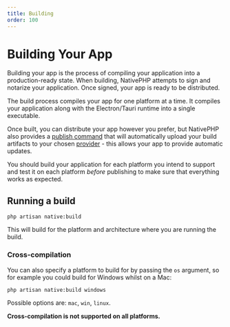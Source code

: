 ```yaml
---
title: Building
order: 100
---
```

# Building Your App

Building your app is the process of compiling your application into a production-ready state. When building, NativePHP
attempts to sign and notarize your application. Once signed, your app is ready to be distributed.

The build process compiles your app for one platform at a time. It compiles your application along with the
Electron/Tauri runtime into a single executable.

Once built, you can distribute your app however you prefer, but NativePHP also provides a [publish command](publishing)
that will automatically upload your build artifacts to your chosen [provider](/docs/publishing/updating) - this allows
your app to provide automatic updates.

You should build your application for each platform you intend to support and test it on each platform _before_
publishing to make sure that everything works as expected.

## Running a build

```shell
php artisan native:build
```

This will build for the platform and architecture where you are running the build.

### Cross-compilation

You can also specify a platform to build for by passing the `os` argument, so for example you could build for Windows
whilst on a Mac:

```shell
php artisan native:build windows
```

Possible options are: `mac`, `win`, `linux`.

**Cross-compilation is not supported on all platforms.**
